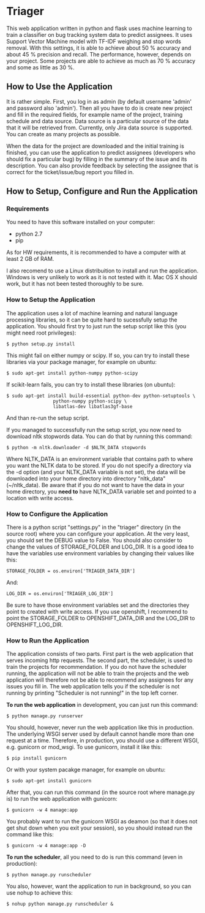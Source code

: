 # Triager

This web application written in python and flask uses machine learning to train a classifier on bug tracking system data to predict assignees. It uses Support Vector Machine model with TF-IDF weighing and stop words removal. With this settings, it is able to achieve about 50 % accuracy and about 45 % precision and recall. The performance, however, depends on your project. Some projects are able to achieve as much as 70 % accuracy and some as little as 30 %.

## How to Use the Application

It is rather simple. First, you log in as admin (by default username 'admin' and password also 'admin'). Then all you have to do is create new project and fill in the required fields, for example name of the project, training schedule and data source. Data source is a particular source of the data that it will be retrieved from. Currently, only Jira data source is supported. You can create as many projects as possible.

When the data for the project are downloaded and the initial training is finished, you can use the application to predict assignees (developers who should fix a particular bug) by filling in the summary of the issue and its description. You can also provide feedback by selecting the assignee that is correct for the ticket/issue/bug report you filled in.

## How to Setup, Configure and Run the Application

### Requirements

You need to have this software installed on your computer:

* python 2.7
* pip

As for HW requirements, it is recommended to have a computer with at least 2 GB of RAM.

I also recomend to use a Linux distribuition to install and run the application. Windows is very unlikely to work as it is not tested with it. Mac OS X should work, but it has not been tested thoroughly to be sure.

### How to Setup the Application

The application uses a lot of machine learning and natural language processing libraries, so it can be quite hard to sucessfully setup the application. You should first try to just run the setup script like this (you might need root privileges):

    $ python setup.py install  

This might fail on either numpy or scipy. If so, you can try to install these libraries via your package manager, for example on ubuntu:

    $ sudo apt-get install python-numpy python-scipy

If scikit-learn fails, you can try to install these libraries (on ubuntu):

    $ sudo apt-get install build-essential python-dev python-setuptools \
                     python-numpy python-scipy \
                     libatlas-dev libatlas3gf-base

And than re-run the setup script.

If you managed to successfully run the setup script, you now need to download nltk stopwords data. You can do that by running this command:

    $ python -m nltk.downloader -d $NLTK_DATA stopwords

Where NLTK_DATA is an environment variable that contains path to where you want the NLTK data to be stored. If you do not specify a directory via the -d option (and your NLTK_DATA variable is not set), the data will be downloaded into your home directory into directory "nltk_data" (~/nltk_data). Be aware that if you do not want to have the data in your home directory, you **need to** have NLTK_DATA variable set and pointed to a location with write access.

### How to Configure the Application

There is a python script "settings.py" in the "triager" directory (in the source root) where you can configure your application. At the very least, you should set the DEBUG value to False. You should also consider to change the values of STORAGE_FOLDER and LOG_DIR. It is a good idea to have the variables use environment variables by changing their values like this:

    STORAGE_FOLDER = os.environ['TRIAGER_DATA_DIR']

And:

    LOG_DIR = os.environ['TRIAGER_LOG_DIR']

Be sure to have those environment variables set and the directories they point to created with write access. If you use openshift, I recommend to point the STORAGE_FOLDER to OPENSHIFT_DATA_DIR and the LOG_DIR to OPENSHIFT_LOG_DIR.

### How to Run the Application

The application consists of two parts. First part is the web application that serves incoming http requests. The second part, the scheduler, is used to train the projects for recommendation. If you do not have the scheduler running, the application will not be able to train the projects and the web application will therefore not be able to recommend any assignees for any issues you fill in. The web application tells you if the scheduler is not running by printing "Scheduler is not running!" in the top left corner.

**To run the web application** in development, you can just run this command:

    $ python manage.py runserver

You should, however, never run the web application like this in production. The underlying WSGI server used by default cannot handle more than one request at a time. Therefore, in production, you should use a different WSGI, e.g. gunicorn or mod_wsgi. To use gunicorn, install it like this:

    $ pip install gunicorn

Or with your system pacakge manager, for example on ubuntu:

    $ sudo apt-get install gunicorn

After that, you can run this command (in the source root where manage.py is) to run the web application with gunicorn:

    $ gunicorn -w 4 manage:app

You probably want to run the gunicorn WSGI as deamon (so that it does not get shut down when you exit your session), so you should instead run the command like this:

    $ gunicorn -w 4 manage:app -D

**To run the scheduler**, all you need to do is run this command (even in production):

    $ python manage.py runscheduler

You also, however, want the application to run in background, so you can use nohup to achieve this:

    $ nohup python manage.py runscheduler &
